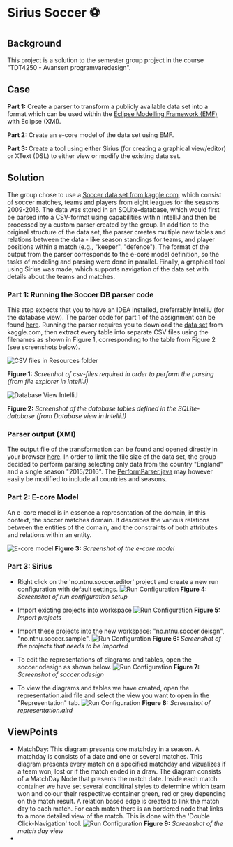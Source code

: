 # Sirius Soccer ⚽️

## Background
This project is a solution to the semester group project in the course "TDT4250 - Avansert programvaredesign".

## Case
**Part 1:** Create a parser to transform a publicly available data set into a format which can be used within the [Eclipse Modelling Framework (EMF)](https://www.eclipse.org/modeling/emf/) with Eclipse (XMI). 

**Part 2:** Create an e-core model of the data set using EMF. 

**Part 3:** Create a tool using either Sirius (for creating a graphical view/editor) or XText (DSL) to either view or modify the existing data set.

## Solution
The group chose to use a [Soccer data set from kaggle.com](https://www.kaggle.com/hugomathien/soccer), which consist of soccer matches, teams and players from eight leagues for the seasons 2009-2016. The data was stored in an SQLite-database, which would first be parsed into a CSV-format using capabilities within IntelliJ and then be processed by a custom parser created by the group. In addition to the original structure of the data set, the parser creates multiple new tables and relations between the data - like season standings for teams, and player positions within a match (e.g., "keeper", "defence"). The format of the output from the parser corresponds to the e-core model definition, so the tasks of modeling and parsing were done in parallel. Finally, a graphical tool using Sirius was made, which supports navigation of the data set with details about the teams and matches.


### Part 1: Running the Soccer DB parser code
This step expects that you to have an IDEA installed, preferrably IntelliJ (for the database view). The parser code for part 1 of the assignment can be found [here](https://github.com/Gullskatten/sirius-soccer/blob/main/no.ntnu.soccer.parser/). Running the parser requires you to download the [data set](https://www.kaggle.com/hugomathien/soccer) from kaggle.com, then extract every table into separate CSV files using the filenames as shown in Figure 1, corresponding to the table from Figure 2 (see screenshots below).

![CSV files in Resources folder](https://github.com/Gullskatten/sirius-soccer/blob/main/docs/csv-files-in-resources.png)

**Figure 1:** _Screenhot of csv-files required in order to perform the parsing (from file explorer in IntelliJ)_


![Database View IntelliJ](https://github.com/Gullskatten/sirius-soccer/blob/main/docs/database-view-soccerdb.png)

**Figure 2:** _Screenshot of the database tables defined in the SQLite-database (from Database view in IntelliJ)_

### Parser output (XMI)
The output file of the transformation can be found and opened directly in your browser [here](https://github.com/Gullskatten/sirius-soccer/blob/main/no.ntnu.soccer.parser/sample.soccer). In order to limit the file size of the data set, the group decided to perform parsing selecting only data from the country "England" and a single season "2015/2016". The [PerformParser.java](https://github.com/Gullskatten/sirius-soccer/blob/main/no.ntnu.soccer.parser/src/main/java/PerformParsing.java) may however easily be modified to include all countries and seasons.



### Part 2: E-core Model
An e-core model is in essence a representation of the domain, in this context, the soccer matches domain. It describes the various relations between the entities of the domain, and the constraints of both attributes and relations within an entity. 

![E-core model](https://github.com/Gullskatten/sirius-soccer/blob/main/docs/ecore-model.png)
**Figure 3:** _Screenshot of the e-core model_


### Part 3: Sirius 

- Right click on the 'no.ntnu.soccer.editor' project and create a new run configuration with default settings.
![Run Configuration](https://github.com/Gullskatten/sirius-soccer/blob/main/docs/run.png)
**Figure 4:** _Screenshot of run configuration setup_

- Import exicting projects into workspace
![Run Configuration](https://github.com/Gullskatten/sirius-soccer/blob/main/docs/import_projects.png)
**Figure 5:** _Import projects_

- Import these projects into the new workspace: "no.ntnu.soccer.deisgn", "no.ntnu.soccer.sample".
![Run Configuration](https://github.com/Gullskatten/sirius-soccer/blob/main/docs/select_projects.png)
**Figure 6:** _Screenshot of the projects that needs to be imported_

- To edit the representations of diagrams and tables, open the soccer.odesign as shown below.
![Run Configuration](https://github.com/Gullskatten/sirius-soccer/blob/main/docs/odesign.png)
**Figure 7:** _Screenshot of soccer.odesign_

- To view the diagrams and tables we have created, open the representation.aird file and select the view you want to open in the "Representation" tab.
![Run Configuration](https://github.com/Gullskatten/sirius-soccer/blob/main/docs/representation.aird.png)
**Figure 8:** _Screenshot of representation.aird_

## ViewPoints

- MatchDay: This diagram presents one matchday in a season. A matchday is consists of a date and one or several matches. This diagram presents every match on a specified matchday and vizualizes if a team won, lost or if the match ended in a draw. The diagram consists of a MatchDay Node that presents the match date. Inside each match container we have set several conditinal styles to determine which team won and colour their respectitve container green, red or grey depending on the match result. A relation based edge is created to link the match day to each match. For each match there is an bordered node that links to a more detailed view of the match. This is done with the 'Double Click-Navigation' tool.
![Run Configuration](https://github.com/Gullskatten/sirius-soccer/blob/main/docs/MatchDay.png)
**Figure 9:** _Screenshot of the match day view_
- 
